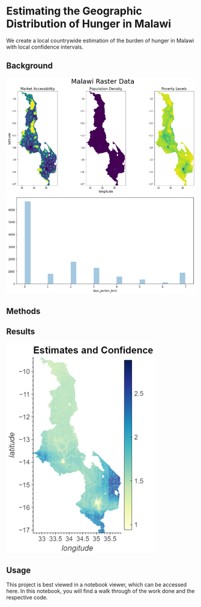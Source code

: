 # Estimating the Geographic Distribution of Hunger in Malawi
We create a local countrywide estimation of the burden of hunger in Malawi with local confidence intervals.

## Background
<img src="raster_data.png" alt="Geographic Input"/>
<img src="survey_data.png" alt="Survey distribution""/>

## Methods

## Results
<img src="estimation_map.png" alt="Estimation" width="400"/>

## Usage

This project is best viewed in a notebook viewer, which can be accessed here. In this notebook, you will find a walk through of the work done and the respective code.
